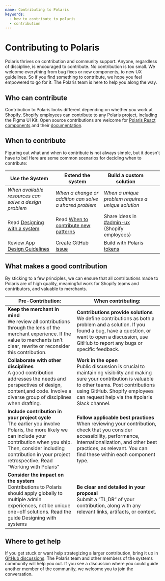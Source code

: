 ```yaml
---
name: Contributing to Polaris
keywords:
  - how to contribute to polaris
  - contribution
---
```


# Contributing to Polaris

Polaris thrives on contribution and community support. Anyone, regardless of discipline, is encouraged to contribute. No contribution is too small. We welcome everything from bug fixes or new components, to new UX guidelines. So if you find something to contribute, we hope you feel empowered to go for it. The Polaris team is here to help you along the way.

## Who can contribute

Contribution to Polaris looks different depending on whether you work at Shopify. Shopify employees can contribute to any Polaris project, including the Figma UI Kit. Open source contributions are welcome for [Polaris React components](contributing/components) and their [documentation](/contributing/documentation).

## When to contribute

Figuring out what and when to contribute is not always simple, but it doesn't have to be! Here are some common scenarios for deciding when to contribute:

| Use the System                                                             | Extend the system                                                                       | Build a custom solution                                                                         |     |     |
| -------------------------------------------------------------------------- | --------------------------------------------------------------------------------------- | ----------------------------------------------------------------------------------------------- | --- | --- |
| _When available resources can solve a design problem_                      | _When a change or addition can solve a shared problem_                                  | _When a unique problem requires a unique solution_                                              |     |     |
| Read [Designing with a system](/contributing/designing-with-a-system)      | Read [ When to contribute new patterns ](/contributing/when-to-contribute-new-patterns) | Share ideas in [ #admin-ux ](https://shopify.slack.com/archives/C039ZAKQ5AA)(Shopify employees) |     |     |
| [Review App Design Guidelines](https://shopify.dev/apps/design-guidelines) | [ Create GitHub issue ](https://github.com/Shopify/polaris/issues/new/choose)           | Build with Polaris [ tokens ](https://polaris.shopify.com/tokens/colors)                        |     |     |

## What makes a good contribution

By sticking to a few principles, we can ensure that all contributions made to Polaris are of high quality, meaningful work for Shopify teams and contributors, and valuable to merchants.

| Pre-Contribution:                                                                                                                                                                                                                                     | When contributing:                                                                                                                                                                                                                                |
| ----------------------------------------------------------------------------------------------------------------------------------------------------------------------------------------------------------------------------------------------------- | ------------------------------------------------------------------------------------------------------------------------------------------------------------------------------------------------------------------------------------------------- |
| **Keep the merchant in mind** <br> We review all contributions through the lens of the merchant experience. If the value to merchants isn’t clear, rewrite or reconsider this contribution.                                                           | **Contributions provide solutions** <br> We define contributions as both a problem and a solution. If you found a bug, have a question, or want to open a discussion, use GitHub to report any bugs or specific feedback.                         |
| **Collaborate with other disciplines** <br> A good contribution addresses the needs and perspectives of design, content,and code. Involve a diverse group of disciplines when drafting.                                                               | **Work in the open** <br>Public discussion is crucial to maintaining visibility and making sure your contribution is valuable to other teams. Post contributions using GitHub. Shopify employees can request help via the #polaris Slack channel. |
| **Include contribution in your project cycle** <br> The earlier you involve Polaris, the more likely we can include your contribution when you ship. Then, consider including contribution in your project retrospective. Read “Working with Polaris” | **Follow applicable best practices** <br> When reviewing your contribution, check that you consider accessibility, performance, internationalization, and other best practices, as relevant. You can find these within each component type.       |
| **Consider the impact on the system** <br>Contributions to Polaris should apply globally to multiple admin experiences, not be unique one-off solutions. Read the guide Designing with systems                                                        | **Be clear and detailed in your proposal** <br>Submit a “TL;DR” of your contribution, along with any relevant links, artifacts, or context.                                                                                                       |

## Where to get help

If you get stuck or want help strategizing a larger contribution, bring it up in [GitHub discussions](https://github.com/Shopify/polaris/discussions/new). The Polaris team and other members of the systems community will help you out. If you see a discussion where you could guide another member of the community, we welcome you to join the conversation.
